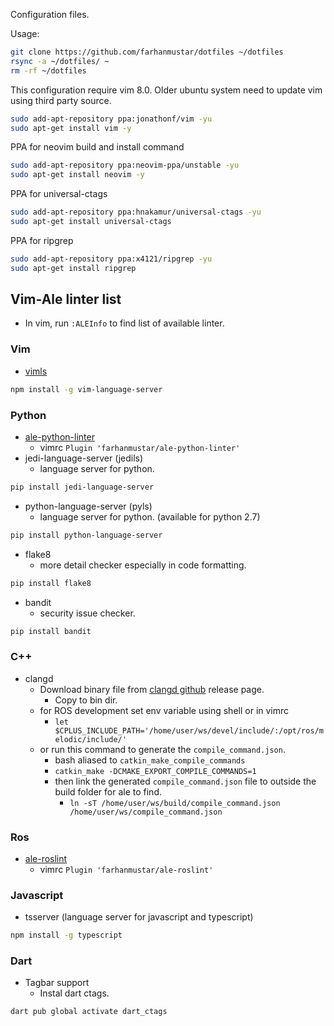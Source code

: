 Configuration files.

Usage:

```bash
git clone https://github.com/farhanmustar/dotfiles ~/dotfiles
rsync -a ~/dotfiles/ ~
rm -rf ~/dotfiles
```

This configuration require vim 8.0. Older ubuntu system need to update vim using third party source.
```bash
sudo add-apt-repository ppa:jonathonf/vim -yu
sudo apt-get install vim -y
```

PPA for neovim build and install command
```bash
sudo add-apt-repository ppa:neovim-ppa/unstable -yu
sudo apt-get install neovim -y
```

PPA for universal-ctags
```bash
sudo add-apt-repository ppa:hnakamur/universal-ctags -yu
sudo apt-get install universal-ctags
```

PPA for ripgrep
```bash
sudo add-apt-repository ppa:x4121/ripgrep -yu
sudo apt-get install ripgrep
```

## Vim-Ale linter list
* In vim, run `:ALEInfo` to find list of available linter.

### Vim
* [vimls](https://github.com/iamcco/vim-language-server)
```bash
npm install -g vim-language-server
```

### Python
* [ale-python-linter](https://github.com/farhanmustar/ale-python-linter)
  * vimrc `Plugin 'farhanmustar/ale-python-linter'`
* jedi-language-server (jedils)
  * language server for python.
```bash
pip install jedi-language-server
```

* python-language-server (pyls)
  * language server for python. (available for python 2.7)
```bash
pip install python-language-server
```
* flake8
  * more detail checker especially in code formatting.
```bash
pip install flake8
```
* bandit
  * security issue checker.
```bash
pip install bandit
```

### C++
* clangd
  * Download binary file from [clangd github](https://github.com/clangd/clangd/releases/) release page.
    * Copy to bin dir.
  * for ROS development set env variable using shell or in vimrc
    * `let $CPLUS_INCLUDE_PATH='/home/user/ws/devel/include/:/opt/ros/melodic/include/'`
  * or run this command to generate the `compile_command.json`.
    * bash aliased to `catkin_make_compile_commands`
    * `catkin_make -DCMAKE_EXPORT_COMPILE_COMMANDS=1`
    * then link the generated `compile_command.json` file to outside the build folder for ale to find.
      * `ln -sT /home/user/ws/build/compile_command.json /home/user/ws/compile_command.json`

### Ros
* [ale-roslint](https://github.com/farhanmustar/ale-roslint)
  * vimrc `Plugin 'farhanmustar/ale-roslint'`

### Javascript
* tsserver (language server for javascript and typescript)
```bash
npm install -g typescript
```

### Dart
* Tagbar support
  * Instal dart ctags.
```bash
dart pub global activate dart_ctags
```
